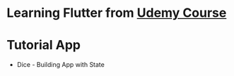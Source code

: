 # Learning Flutter from [Udemy Course](https://www.udemy.com/course/flutter-bootcamp-with-dart/)

# Tutorial App
  - Dice - Building App with State 
